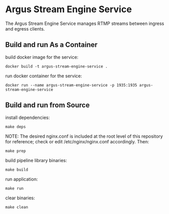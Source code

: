 # Argus Stream Engine Service

The Argus Stream Engine Service manages RTMP streams between ingress and egress clients.

## Build and run As a Container

build docker image for the service:
```
docker build -t argus-stream-engine-service .
```

run docker container for the service:
```
docker run --name argus-stream-engine-service -p 1935:1935 argus-stream-engine-service
```

## Build and run from Source 

install dependencies:
```
make deps 
```

NOTE: The desired nginx.conf is included at the root level of this repository for reference; check or edit /etc/nginx/nginx.conf accordingly. Then:
```
make prep
```

build pipeline library binaries:
```
make build
```

run application: 
```
make run
```

clear binaries:
```
make clean
```